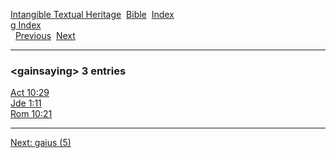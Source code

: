 [Intangible Textual Heritage](../../index)  [Bible](../index) 
[Index](index)   
[g Index](_g_)  
  [Previous](c04603)  [Next](c04605) 

------------------------------------------------------------------------

### &lt;gainsaying&gt; 3 entries

[Act 10:29](../kjv/act010.htm#029)  
[Jde 1:11](../kjv/jde001.htm#011)  
[Rom 10:21](../kjv/rom010.htm#021)  

------------------------------------------------------------------------

[Next: gaius (5)](c04605)
